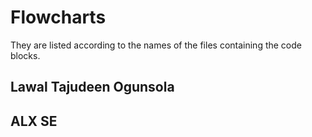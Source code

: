 # Flowcharts
They are listed according to the names of the files containing the code blocks.


## Lawal Tajudeen Ogunsola
## ALX SE
